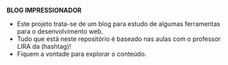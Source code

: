 **BLOG IMPRESSIONADOR**
- Este projeto trata-se de um blog para estudo de algumas ferramentas para o desenvolvimento web.
- Tudo que está neste repositório é baseado nas aulas com o professor LIRA da (hashtag)! 
- Fiquem a vontade para explorar o conteúdo.